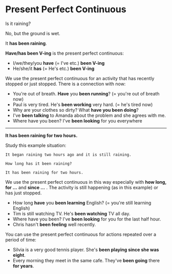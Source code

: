 # Present Perfect Continuous

Is it raining?

No, but the ground is wet.

It **has been raining**.

**Have/has been V-ing** is the present perfect continuous:

- I/we/they/you **have** (= I've etc.) **been V-ing**
- He/she/it **has** (= He's etc.) **been V-ing**

We use the present perfect continuous for an activity that has recently stopped or just stopped.
There is a connection with now:

- You're out of breath. **Have** you **been running**? (= you're out of breath now)
- Paul is very tired. He's **been working** very hard. (= he's tired now)
- Why are your clothes so dirty? What **have you been doing**?
- I've **been talking** to Amanda about the problem and she agrees with me.
- Where have you been? I've **been looking** for you everywhere

---
**It has been raining for two hours.**

Study this example situation:

`It began raining two hours ago and it is still raining.`

`How long has it been raining?`

`It has been raining for two hours.`

We use the present perfect continuous in this way especially
with **how long, for ...** and **since ...** . The activity is still
happening (as in this example) or has just stopped.

- How long **have** you **been learning** English? (= you're still learning English)
- Tim is still watching TV. He's **been watching** TV all day.
- Where have you been? I've **been looking** for you for the last half hour.
- Chris hasn't **been feeling** well recently.

You can use the present perfect continuous for actions repeated over a period of time:

- Silvia is a very good tennis player. She's **been playing since she was eight**.
- Every morning they meet in the same cafe. They've **been going** there **for years**.